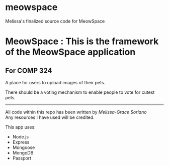 # meowspace
Melissa's finalized source code for MeowSpace

MeowSpace : This is the framework of the MeowSpace application
=========

For COMP 324
------------

A place for users to upload images of their pets.

There should be a voting mechanism to enable people to vote for cutest pets.

***
All code within this repo has been written by *Melissa-Grace Soriano* <br>
Any resources I have used will be credited. 

This app uses:
* Node.js
* Express
* Mongoose
* MongoDB
* Passport
